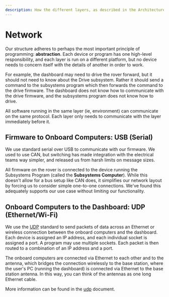 ```yaml
---
description: How the different layers, as described in the Architecture section, interact
---
```


# Network

Our structure adheres to perhaps the most important principle of programming: **abstraction**. Each device or program has one high-level responsibility, and each layer is run on a different platform, but no device needs to concern itself with the details of another in order to work.&#x20;

For example, the dashboard may need to drive the rover forward, but it should not need to know about the Drive subsystem. Rather it should send a command to the subsystems program which then forwards the command to the drive firmware. The dashboard does not know how to communicate with the drive firmware, and the subsystems program does not know how to drive.&#x20;

All software running in the same layer (ie, environment) can communicate on the same protocol. Each layer only needs to communicate with the layer immediately before it.&#x20;

## Firmware to Onboard Computers: USB (Serial)

We use standard serial over USB to communicate with our firmware. We used to use CAN, but switching has made integration with the electrical teams way simpler, and released us from harsh limits on message sizes.&#x20;

All firmware on the rover is connected to the device running the Subsystems Program (called the **Subsystems Computer**). While this doesn't allow for a bus setup like CAN does, it simplifies our network layout by forcing us to consider simple one-to-one connections. We've found this adequately supports our use case without limiting our functionality.&#x20;

## Onboard Computers to the Dashboard: UDP (Ethernet/Wi-Fi)

We use the [UDP](https://en.wikipedia.org/wiki/User_Datagram_Protocol) standard to send packets of data across an Ethernet or wireless connection between the onboard computers and the dashboard. Each device is assigned an IP address, and each individual socket is assigned a port. A program may use multiple sockets. Each packet is then routed to a combination of an IP address and a port.&#x20;

The onboard computers are connected via Ethernet to each other and to the antenna, which bridges the connection wirelessly to the base station, where the user's PC (running the dashboard) is connected via Ethernet to the base station antenna. In this way, you can think of the antennas as one long Ethernet cable.

More information can be found in the [udp](../network/udp/ "mention") document.
